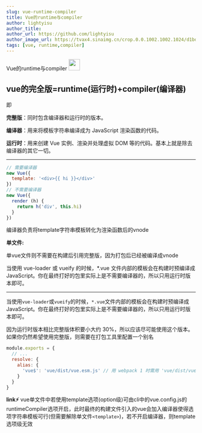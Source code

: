 ```yaml
---
slug: vue-runtime-compiler
title: Vue的runtime与compiler
author: lightyisu
author_title: 
author_url: https://github.com/lightyisu
author_image_url: https://tvax4.sinaimg.cn/crop.0.0.1002.1002.1024/d1bdec9fly8gkzcigbeltj20ru0ruabm.jpg?KID=imgbed,tva&Expires=1606556341&ssig=Cu95rZ4khr
tags: [vue, runtime,compiler]
---
```

Vue的runtime与compiler
<img src='img/vue_logo.png' height='30px'/>

<!--truncate-->
## vue的完全版=runtime(运行时)+compiler(编译器)

即

**完整版**：同时包含编译器和运行时的版本。

**编译器**：用来将模板字符串编译成为 JavaScript 渲染函数的代码。

**运行时**：用来创建 Vue 实例、渲染并处理虚拟 DOM 等的代码。基本上就是除去编译器的其它一切。


---


```js
// 需要编译器
new Vue({
  template: '<div>{{ hi }}</div>'
})
// 不需要编译器
new Vue({
  render (h) {
    return h('div', this.hi)
  }
})
```
编译器负责将template字符串模板转化为渲染函数后的vnode

**单文件:**

单vue文件则不需要在构建后引用完整版，因为打包后已经被编译成vnode

当使用 vue-loader 或 vueify 的时候，*.vue 文件内部的模板会在构建时预编译成 JavaScript。你在最终打好的包里实际上是不需要编译器的，所以只用运行时版本即可。


---


当使用`vue-loader`或`vueify`的时候，`*.vue`文件内部的模板会在构建时预编译成 JavaScript。你在最终打好的包里实际上是不需要编译器的，所以只用运行时版本即可。

因为运行时版本相比完整版体积要小大约 30%，所以应该尽可能使用这个版本。如果你仍然希望使用完整版，则需要在打包工具里配置一个别名

```js
module.exports = {
  // ...
  resolve: {
    alias: {
      'vue$': 'vue/dist/vue.esm.js' // 用 webpack 1 时需用 'vue/dist/vue.common.js'
    }
  }
}
```
**link⚡**
vue单文件中若使用template选项(option级)可由cli中的vue.config.js的runtimeCompiler选项开启，此时最终的构建文件引入的vue会加入编译器使得选项字符串模板可行(但需要解除单文件`<template>`)，若不开启编译器，则template选项级无效


